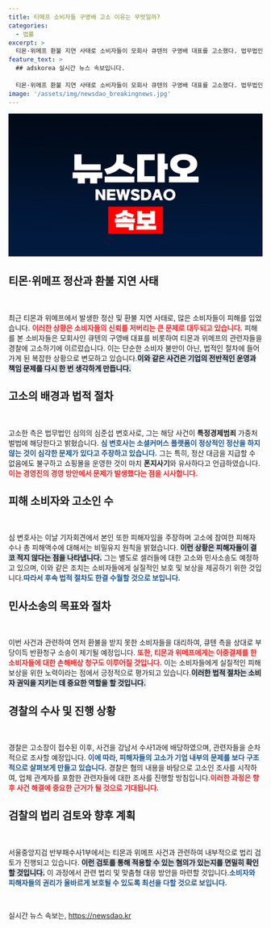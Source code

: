 ```yaml
---
title: 티메프 소비자들 구영배 고소 이유는 무엇일까?
categories:
  - 법률
excerpt: >
  티몬·위메프 환불 지연 사태로 소비자들이 모회사 큐텐의 구영배 대표를 고소했다. 법무법인 심의는 특정경제범죄 혐의로 고발하며, 민사소송도 진행 중. 피해자들은 고소인 조사를 앞두고 긴장감이 고조되고 있다.
feature_text: >
  ## adskorea 실시간 뉴스 속보입니다.

  티몬·위메프 환불 지연 사태로 소비자들이 모회사 큐텐의 구영배 대표를 고소했다. 법무법인 심의는 특정경제범죄 혐의로 고발하며, 민사소송도 진행 중. 피해자들은 고소인 조사를 앞두고 긴장감이 고조되고 있다.
image: '/assets/img/newsdao_breakingnews.jpg'
---
```


<p><img src="/assets/img/newsdao_breakingnews.jpg" alt="adskorea 속보" /></p>

<h2 data-ke-size="size26">티몬·위메프 정산과 환불 지연 사태</h2>

<p data-ke-size="size16">&nbsp;</p>

<p>최근 티몬과 위메프에서 발생한 정산 및 환불 지연 사태로, 많은 소비자들이 피해를 입었습니다. <b><span style="color: #ee2323;">이러한 상황은 소비자들의 신뢰를 저버리는 큰 문제로 대두되고 있습니다.</span></b> 피해를 본 소비자들은 모회사인 큐텐의 구영배 대표를 비롯하여 티몬과 위메프의 관련자들을 경찰에 고소하기에 이르렀습니다. 이는 단순한 소비자 불만이 아닌, 법적인 절차에 들어가게 된 복잡한 상황으로 변모하고 있습니다.<b><span style="background-color: #21538527;">이와 같은 사건은 기업의 전반적인 운영과 책임 문제를 다시 한 번 생각하게 만듭니다.</span></b></p>

<h2 data-ke-size="size26">고소의 배경과 법적 절차</h2>

<p data-ke-size="size16">&nbsp;</p>

<p>고소한 측은 법무법인 심의의 심준섭 변호사로, 그는 해당 사건이 <b>특정경제범죄</b> 가중처벌법에 해당한다고 밝혔습니다. <b><span style="color: #1a5490;">심 변호사는 소셜커머스 플랫폼이 정상적인 정산을 하지 않는 것이 심각한 문제가 있다고 주장하고 있습니다.</span></b> 그는 특히, 정산 대금을 지급할 수 없음에도 불구하고 쇼핑몰을 운영한 것이 마치 <b>폰지사기</b>와 유사하다고 언급하였습니다. <b><span style="color: #ee2323;">이는 경영진의 경영 방안에서 문제가 발생했다는 점을 시사합니다.</span></b></p>

<h2 data-ke-size="size26">피해 소비자와 고소인 수</h2>

<p data-ke-size="size16">&nbsp;</p>

<p>심 변호사는 이날 기자회견에서 본인 또한 피해자임을 주장하며 고소에 참여한 피해자 수나 총 피해액수에 대해서는 비밀유지 원칙을 밝혔습니다. <b><span style="background-color: #21538527;">이런 상황은 피해자들이 결코 적지 않다는 점을 나타냅니다.</span></b> 그는 별도로 셀러들에 대한 고소와 민사소송도 예정하고 있으며, 이와 같은 조치는 소비자들에게 실질적인 보호 및 보상을 제공하기 위한 것입니다.<b><span style="color: #1a5490;">따라서 후속 법적 절차도 한결 수월할 것으로 보입니다.</span></b></p>

<h2 data-ke-size="size26">민사소송의 목표와 절차</h2>

<p data-ke-size="size16">&nbsp;</p>

<p>이번 사건과 관련하여 먼저 환불을 받지 못한 소비자들을 대리하여, 큐텐 측을 상대로 부당이득 반환청구 소송이 제기될 예정입니다. <b><span style="color: #ee2323;">또한, 티몬과 위메프에게는 이중결제를 한 소비자들에 대한 손해배상 청구도 이루어질 것입니다.</span></b> 이는 소비자들에게 실질적인 피해 보상을 위한 노력이라는 점에서 긍정적으로 평가되고 있습니다.<b><span style="background-color: #21538527;">이러한 법적 절차는 소비자 권익을 지키는 데 중요한 역할을 할 것입니다.</span></b></p>

<h2 data-ke-size="size26">경찰의 수사 및 진행 상황</h2>

<p data-ke-size="size16">&nbsp;</p>

<p>경찰은 고소장이 접수된 이후, 사건을 강남서 수사1과에 배당하였으며, 관련자들을 순차적으로 조사할 예정입니다. <b><span style="color: #1a5490;">이에 따라, 피해자들의 고소가 기업 내부의 문제를 보다 구조적으로 살펴보게 만들고 있습니다.</span></b> 경찰은 혐의 내용을 바탕으로 고소인 조사를 시작하여, 업체 관계자를 포함한 관련자들에 대한 조사를 진행할 방침입니다.<b><span style="color: #ee2323;">이러한 과정은 향후 사건 해결에 중요한 근거가 될 것으로 기대됩니다.</span></b></p>

<h2 data-ke-size="size26">검찰의 법리 검토와 향후 계획</h2>

<p data-ke-size="size16">&nbsp;</p>

<p>서울중앙지검 반부패수사1부에서는 티몬과 위메프 사건과 관련하여 내부적으로 법리 검토가 진행되고 있습니다. <b><span style="background-color: #21538527;">이런 검토를 통해 적용할 수 있는 혐의가 있는지를 면밀히 확인할 것입니다.</span></b> 이 과정에서 관련 법리 및 맞춤형 대응 방안을 마련할 것입니다.<b><span style="color: #1a5490;">소비자와 피해자들의 권리가 올바르게 보호될 수 있도록 최선을 다할 것으로 보입니다.</span></b></p>

<p data-ke-size="size16">&nbsp;</p>
실시간 뉴스 속보는, <a href="https://newsdao.kr" rel="dofollow">https://newsdao.kr</a>


